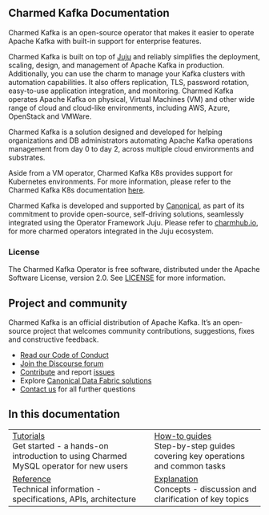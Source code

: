 ## Charmed Kafka Documentation

Charmed Kafka is an open-source operator that makes it easier to operate Apache Kafka with built-in support for enterprise features. 

Charmed Kafka is built on top of [Juju](https://juju.is/) and reliably simplifies the deployment, scaling, design, and management of Apache Kafka in production. Additionally, you can use the charm to manage your Kafka clusters with automation capabilities. It also offers replication, TLS, password rotation, easy-to-use application integration, and monitoring.
Charmed Kafka operates Apache Kafka on physical, Virtual Machines (VM) and other wide range of cloud and cloud-like environments, including AWS, Azure, OpenStack and VMWare. 

Charmed Kafka is a solution designed and developed for helping organizations and 
DB administrators automating Apache Kafka operations management from day 0 to day 2, across multiple cloud environments and substrates.

Aside from a VM operator, Charmed Kafka K8s provides support for Kubernetes environments. For more information, please refer to the Charmed Kafka K8s documentation [here](/t/charmed-kafka-k8s-documentation/10296).

Charmed Kafka is developed and supported by [Canonical](https://ubuntu.com/), as part of its commitment to 
provide open-source, self-driving solutions, seamlessly integrated using the Operator Framework Juju. Please 
refer to [charmhub.io](https://charmhub.io/), for more charmed operators integrated in the Juju ecosystem.

### License

The Charmed Kafka Operator is free software, distributed under the Apache Software License, version 2.0. See [LICENSE](https://github.com/canonical/kafka-operator/blob/main/LICENSE) for more information.

## Project and community

Charmed Kafka is an official distribution of Apache Kafka. It’s an open-source project that welcomes community contributions, suggestions, fixes and constructive feedback.
- [Read our Code of Conduct](https://ubuntu.com/community/code-of-conduct)
- [Join the Discourse forum](/tag/kafka)
- [Contribute](https://github.com/canonical/kafka-operator/blob/main/CONTRIBUTING.md) and report [issues](https://github.com/canonical/kafka-operator/issues/new)
- Explore [Canonical Data Fabric solutions](https://canonical.com/data)
- [Contact us]([/t/13107) for all further questions

## In this documentation

| | |
|--|--|
|  [Tutorials](/t/charmed-kafka-tutorial-overview/10571)</br>  Get started - a hands-on introduction to using Charmed MySQL operator for new users </br> |  [How-to guides](/t/charmed-kafka-how-to-manage-units/10287) </br> Step-by-step guides covering key operations and common tasks |
| [Reference](https://charmhub.io/kafka/actions?channel=3/stable) </br> Technical information - specifications, APIs, architecture | [Explanation]() </br> Concepts - discussion and clarification of key topics  |
